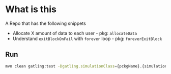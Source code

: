 # What is this
A Repo that has the following snippets
- Allocate X amount of data to each user - pkg: `allocateData`
- Understand `exitBlockOnFail` with `forever` loop - pkg: `foreverExitBlock`


## Run
```bash
mvn clean gatling:test -Dgatling.simulationClass={pckgName}.{simulationName}
```